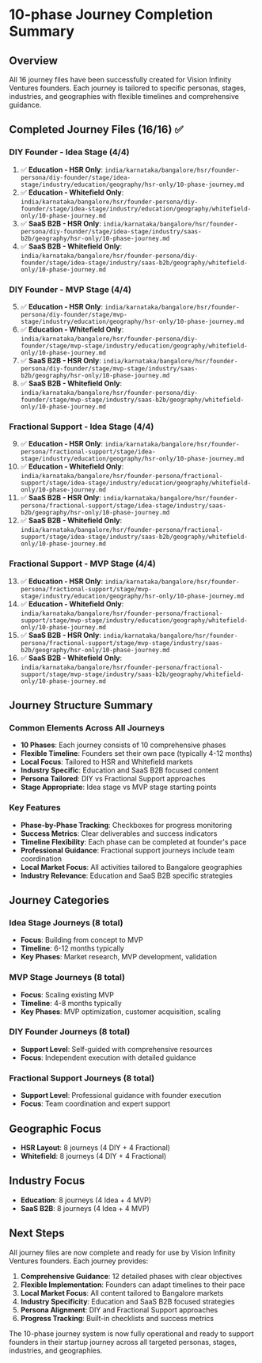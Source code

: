 # 10-phase Journey Completion Summary

## Overview
All 16 journey files have been successfully created for Vision Infinity Ventures founders. Each journey is tailored to specific personas, stages, industries, and geographies with flexible timelines and comprehensive guidance.

## Completed Journey Files (16/16) ✅

### DIY Founder - Idea Stage (4/4)
1. ✅ **Education - HSR Only**: `india/karnataka/bangalore/hsr/founder-persona/diy-founder/stage/idea-stage/industry/education/geography/hsr-only/10-phase-journey.md`
2. ✅ **Education - Whitefield Only**: `india/karnataka/bangalore/hsr/founder-persona/diy-founder/stage/idea-stage/industry/education/geography/whitefield-only/10-phase-journey.md`
3. ✅ **SaaS B2B - HSR Only**: `india/karnataka/bangalore/hsr/founder-persona/diy-founder/stage/idea-stage/industry/saas-b2b/geography/hsr-only/10-phase-journey.md`
4. ✅ **SaaS B2B - Whitefield Only**: `india/karnataka/bangalore/hsr/founder-persona/diy-founder/stage/idea-stage/industry/saas-b2b/geography/whitefield-only/10-phase-journey.md`

### DIY Founder - MVP Stage (4/4)
5. ✅ **Education - HSR Only**: `india/karnataka/bangalore/hsr/founder-persona/diy-founder/stage/mvp-stage/industry/education/geography/hsr-only/10-phase-journey.md`
6. ✅ **Education - Whitefield Only**: `india/karnataka/bangalore/hsr/founder-persona/diy-founder/stage/mvp-stage/industry/education/geography/whitefield-only/10-phase-journey.md`
7. ✅ **SaaS B2B - HSR Only**: `india/karnataka/bangalore/hsr/founder-persona/diy-founder/stage/mvp-stage/industry/saas-b2b/geography/hsr-only/10-phase-journey.md`
8. ✅ **SaaS B2B - Whitefield Only**: `india/karnataka/bangalore/hsr/founder-persona/diy-founder/stage/mvp-stage/industry/saas-b2b/geography/whitefield-only/10-phase-journey.md`

### Fractional Support - Idea Stage (4/4)
9. ✅ **Education - HSR Only**: `india/karnataka/bangalore/hsr/founder-persona/fractional-support/stage/idea-stage/industry/education/geography/hsr-only/10-phase-journey.md`
10. ✅ **Education - Whitefield Only**: `india/karnataka/bangalore/hsr/founder-persona/fractional-support/stage/idea-stage/industry/education/geography/whitefield-only/10-phase-journey.md`
11. ✅ **SaaS B2B - HSR Only**: `india/karnataka/bangalore/hsr/founder-persona/fractional-support/stage/idea-stage/industry/saas-b2b/geography/hsr-only/10-phase-journey.md`
12. ✅ **SaaS B2B - Whitefield Only**: `india/karnataka/bangalore/hsr/founder-persona/fractional-support/stage/idea-stage/industry/saas-b2b/geography/whitefield-only/10-phase-journey.md`

### Fractional Support - MVP Stage (4/4)
13. ✅ **Education - HSR Only**: `india/karnataka/bangalore/hsr/founder-persona/fractional-support/stage/mvp-stage/industry/education/geography/hsr-only/10-phase-journey.md`
14. ✅ **Education - Whitefield Only**: `india/karnataka/bangalore/hsr/founder-persona/fractional-support/stage/mvp-stage/industry/education/geography/whitefield-only/10-phase-journey.md`
15. ✅ **SaaS B2B - HSR Only**: `india/karnataka/bangalore/hsr/founder-persona/fractional-support/stage/mvp-stage/industry/saas-b2b/geography/hsr-only/10-phase-journey.md`
16. ✅ **SaaS B2B - Whitefield Only**: `india/karnataka/bangalore/hsr/founder-persona/fractional-support/stage/mvp-stage/industry/saas-b2b/geography/whitefield-only/10-phase-journey.md`

## Journey Structure Summary

### Common Elements Across All Journeys
- **10 Phases**: Each journey consists of 10 comprehensive phases
- **Flexible Timeline**: Founders set their own pace (typically 4-12 months)
- **Local Focus**: Tailored to HSR and Whitefield markets
- **Industry Specific**: Education and SaaS B2B focused content
- **Persona Tailored**: DIY vs Fractional Support approaches
- **Stage Appropriate**: Idea stage vs MVP stage starting points

### Key Features
- **Phase-by-Phase Tracking**: Checkboxes for progress monitoring
- **Success Metrics**: Clear deliverables and success indicators
- **Timeline Flexibility**: Each phase can be completed at founder's pace
- **Professional Guidance**: Fractional support journeys include team coordination
- **Local Market Focus**: All activities tailored to Bangalore geographies
- **Industry Relevance**: Education and SaaS B2B specific strategies

## Journey Categories

### Idea Stage Journeys (8 total)
- **Focus**: Building from concept to MVP
- **Timeline**: 6-12 months typically
- **Key Phases**: Market research, MVP development, validation

### MVP Stage Journeys (8 total)
- **Focus**: Scaling existing MVP
- **Timeline**: 4-8 months typically
- **Key Phases**: MVP optimization, customer acquisition, scaling

### DIY Founder Journeys (8 total)
- **Support Level**: Self-guided with comprehensive resources
- **Focus**: Independent execution with detailed guidance

### Fractional Support Journeys (8 total)
- **Support Level**: Professional guidance with founder execution
- **Focus**: Team coordination and expert support

## Geographic Focus
- **HSR Layout**: 8 journeys (4 DIY + 4 Fractional)
- **Whitefield**: 8 journeys (4 DIY + 4 Fractional)

## Industry Focus
- **Education**: 8 journeys (4 Idea + 4 MVP)
- **SaaS B2B**: 8 journeys (4 Idea + 4 MVP)

## Next Steps
All journey files are now complete and ready for use by Vision Infinity Ventures founders. Each journey provides:

1. **Comprehensive Guidance**: 12 detailed phases with clear objectives
2. **Flexible Implementation**: Founders can adapt timelines to their pace
3. **Local Market Focus**: All content tailored to Bangalore markets
4. **Industry Specificity**: Education and SaaS B2B focused strategies
5. **Persona Alignment**: DIY and Fractional Support approaches
6. **Progress Tracking**: Built-in checklists and success metrics

The 10-phase journey system is now fully operational and ready to support founders in their startup journey across all targeted personas, stages, industries, and geographies. 